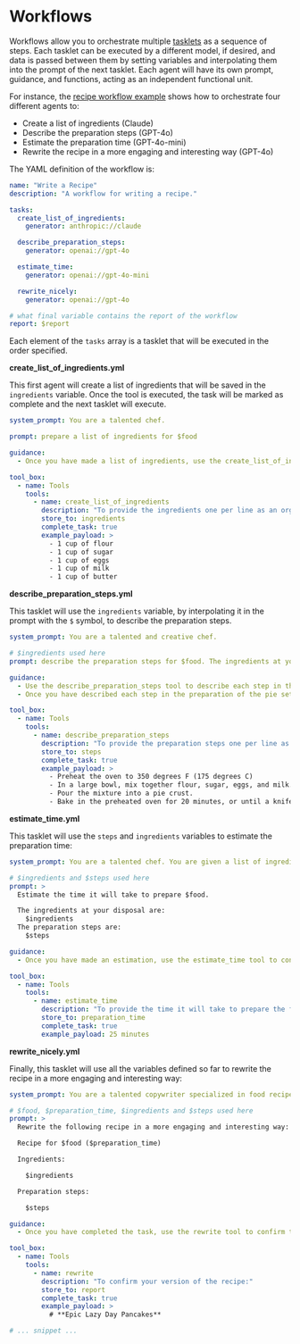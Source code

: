 # Workflows

Workflows allow you to orchestrate multiple [tasklets](tasklets.md) as a sequence of steps. Each tasklet can be executed by a different model, if desired, and data is passed between them by setting variables and interpolating them into the prompt of the next tasklet. Each agent will have its own prompt, guidance, and functions, acting as an independent functional unit.

For instance, the [recipe workflow example](https://github.com/evilsocket/nerve/tree/main/examples/recipe_workflow) shows how to orchestrate four different agents to:

- Create a list of ingredients (Claude)
- Describe the preparation steps (GPT-4o)
- Estimate the preparation time (GPT-4o-mini)
- Rewrite the recipe in a more engaging and interesting way (GPT-4o)

The YAML definition of the workflow is:

```yaml
name: "Write a Recipe"
description: "A workflow for writing a recipe."

tasks:
  create_list_of_ingredients:
    generator: anthropic://claude

  describe_preparation_steps:
    generator: openai://gpt-4o

  estimate_time:
    generator: openai://gpt-4o-mini

  rewrite_nicely:
    generator: openai://gpt-4o

# what final variable contains the report of the workflow
report: $report
```

Each element of the `tasks` array is a tasklet that will be executed in the order specified.

**create_list_of_ingredients.yml**

This first agent will create a list of ingredients that will be saved in the `ingredients` variable. Once the tool is executed, the task will be marked as complete and the next tasklet will execute.

```yaml
system_prompt: You are a talented chef.

prompt: prepare a list of ingredients for $food

guidance:
  - Once you have made a list of ingredients, use the create_list_of_ingredients tool to confirm the decision.

tool_box:
  - name: Tools
    tools:
      - name: create_list_of_ingredients
        description: "To provide the ingredients one per line as an organized list:"
        store_to: ingredients
        complete_task: true
        example_payload: >
          - 1 cup of flour
          - 1 cup of sugar
          - 1 cup of eggs
          - 1 cup of milk
          - 1 cup of butter
```

**describe_preparation_steps.yml**

This tasklet will use the `ingredients` variable, by interpolating it in the prompt with the `$` symbol, to describe the preparation steps.

```yaml
system_prompt: You are a talented and creative chef.

# $ingredients used here
prompt: describe the preparation steps for $food. The ingredients at your disposal are $ingredients.

guidance:
  - Use the describe_preparation_steps tool to describe each step in the preparation.
  - Once you have described each step in the preparation of the pie set your task as complete.

tool_box:
  - name: Tools
    tools:
      - name: describe_preparation_steps
        description: "To provide the preparation steps one per line as an organized list:"
        store_to: steps
        complete_task: true
        example_payload: >
          - Preheat the oven to 350 degrees F (175 degrees C)
          - In a large bowl, mix together flour, sugar, eggs, and milk.
          - Pour the mixture into a pie crust.
          - Bake in the preheated oven for 20 minutes, or until a knife inserted into the center comes out clean.
```

**estimate_time.yml**

This tasklet will use the `steps` and `ingredients` variables to estimate the preparation time:

```yaml
system_prompt: You are a talented chef. You are given a list of ingredients and a list of preparation steps. You need to estimate the time it will take to prepare the food.

# $ingredients and $steps used here
prompt: >
  Estimate the time it will take to prepare $food. 

  The ingredients at your disposal are:
    $ingredients
  The preparation steps are: 
    $steps

guidance:
  - Once you have made an estimation, use the estimate_time tool to confirm the decision.

tool_box:
  - name: Tools
    tools:
      - name: estimate_time
        description: "To provide the time it will take to prepare the food:"
        store_to: preparation_time
        complete_task: true
        example_payload: 25 minutes
```

**rewrite_nicely.yml**

Finally, this tasklet will use all the variables defined so far to rewrite the recipe in a more engaging and interesting way:

```yaml
system_prompt: You are a talented copywriter specialized in food recipes and food blogging. You are given with a basic food recipe and you need to rewrite it in a more engaging and interesting way.

# $food, $preparation_time, $ingredients and $steps used here
prompt: >
  Rewrite the following recipe in a more engaging and interesting way:

  Recipe for $food ($preparation_time)

  Ingredients:

    $ingredients

  Preparation steps:

    $steps

guidance:
  - Once you have completed the task, use the rewrite tool to confirm the decision.

tool_box:
  - name: Tools
    tools:
      - name: rewrite
        description: "To confirm your version of the recipe:"
        store_to: report
        complete_task: true
        example_payload: >
          # **Epic Lazy Day Pancakes**

# ... snippet ...
```

